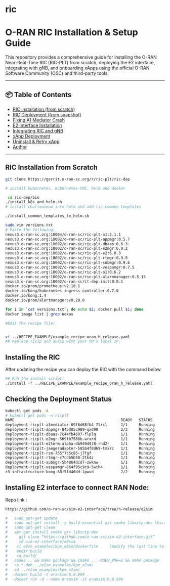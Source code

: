 # ric

# O-RAN RIC Installation & Setup Guide

This repository provides a comprehensive guide for installing the O-RAN Near-Real-Time RIC (RIC-PLT) from scratch, deploying the E2 interface, integrating with gNB, and onboarding xApps using the official O-RAN Software Community (OSC) and third-party tools.

---

## 📦 Table of Contents

- [RIC Installation (from scratch)](#ric-installation-from-scratch)
- [RIC Deployment (from snapshot)](#deploying-ric-from-snapshot)
- [Fixing A1 Mediator Crash](#a1-mediator-issue)
- [E2 Interface Installation](#installing-e2-interface-to-connect-ran-node)
- [Integrating RIC and gNB](#integrating-ric-and-gnb)
- [xApp Deployment](#xapp-deployment)
- [Uninstall & Retry xApp](#uninstall-and-redeploy-xapp)
- [Author](#author)

---

## RIC Installation from Scratch

```bash
git clone https://gerrit.o-ran-sc.org/r/ric-plt/ric-dep
```
```bash
# install kubernetes, kubernetes-CNI, helm and docker

 cd ric-dep/bin
./install_k8s_and_helm.sh
# install chartmuseum into helm and add ric-common templates

./install_common_templates_to_helm.sh
```
```bash
sudo vim versions.txt
# Paste the following: 
nexus3.o-ran-sc.org:10004/o-ran-sc/ric-plt-a1:3.1.1
nexus3.o-ran-sc.org:10002/o-ran-sc/ric-plt-appmgr:0.5.7
nexus3.o-ran-sc.org:10002/o-ran-sc/ric-plt-dbaas:0.6.3
nexus3.o-ran-sc.org:10002/o-ran-sc/ric-plt-e2mgr:6.0.2
nexus3.o-ran-sc.org:10002/o-ran-sc/ric-plt-e2:6.0.3
nexus3.o-ran-sc.org:10002/o-ran-sc/ric-plt-rtmgr:0.9.5
nexus3.o-ran-sc.org:10002/o-ran-sc/ric-plt-submgr:0.9.6
nexus3.o-ran-sc.org:10002/o-ran-sc/ric-plt-vespamgr:0.7.5
nexus3.o-ran-sc.org:10002/o-ran-sc/ric-plt-o1:0.6.2
nexus3.o-ran-sc.org:10002/o-ran-sc/ric-plt-alarmmanager:0.5.15
nexus3.o-ran-sc.org:10002/o-ran-sc/it-dep-init:0.0.1
docker.io/prom/prometheus:v2.18.1
docker.io/kong/kubernetes-ingress-controller:0.7.0
docker.io/kong:1.4
docker.io/prom/alertmanager:v0.20.0
```
```bash
for i in `cat versions.txt`; do echo $i; docker pull $i; done
docker image list | grep nexus
```
```bash
#Edit the recipe file:


vi ../RECIPE_EXAMPLE/example_recipe_oran_h_release.yaml
## Replace ricip and auxip with your VM's local IP.
```

## Installing the RIC
After updating the recipe you can deploy the RIC with the command below. 
```bash
## Run the install script:
./install -f ../RECIPE_EXAMPLE/example_recipe_oran_h_release.yaml
```
## Checking the Deployment Status
```bash
kubectl get pods -A
# kubectl get pods -n ricplt
NAME                                               READY   STATUS             RESTARTS   AGE
deployment-ricplt-a1mediator-69f6d68fb4-7trcl      1/1     Running            0          159m
deployment-ricplt-appmgr-845d85c989-qxd98          2/2     Running            0          160m
deployment-ricplt-dbaas-7c44fb4697-flplq           1/1     Running            0          159m
deployment-ricplt-e2mgr-569fb7588b-wrxrd           1/1     Running            0          159m
deployment-ricplt-e2term-alpha-db949d978-rnd2r     1/1     Running            0          159m
deployment-ricplt-jaegeradapter-585b4f8d69-tmx7c   1/1     Running            0          158m
deployment-ricplt-rsm-755f7c5c85-j7fgf             1/1     Running            0          158m
deployment-ricplt-rtmgr-c7cdb5b58-2tk4z            1/1     Running            0          160m
deployment-ricplt-submgr-5b4864dcd7-zwknw          1/1     Running            0          159m
deployment-ricplt-vespamgr-864f95c9c9-5wth4        1/1     Running            0          158m
r3-infrastructure-kong-68f5fd46dd-lpwvd            2/2     Running            3          160m


```

## Installing E2 interface to connect RAN Node:
Repo link : 
```bash
https://github.com/o-ran-sc/sim-e2-interface/tree/h-release/e2sim

#   sudo apt-get update
#   sudo apt-get install -y build-essential git cmake libsctp-dev lksctp-tools autoconf automake libtool bison flex libboost-all-dev
#   sudo apt-get clean
#   apt-get install cmake g++ libsctp-dev
#     git clone “https://github.com/o-ran-sc/sim-e2-interface.git” 
#     cd sim-e2-interface/e2sim
#    vi e2sm_examples/kpm_e2sm/Dockerfile     [modify the last line to sleep 100000000]
#    mkdir build
#    cd build/
#   cmake .. && make package && cmake .. -DDEV_PKG=1 && make package
#   cp *.deb ../e2sm_examples/kpm_e2sm/
#   cd ../e2sm_examples/kpm_e2sm/
#   docker build -t oransim:0.0.999 .
#   docker run -d --name oransim -it oransim:0.0.999

```

